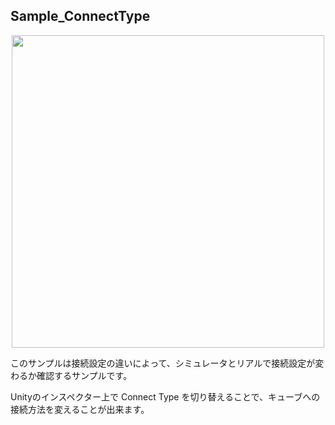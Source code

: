 ## Sample_ConnectType

<div  align="center">
<img width=500 src="/docs/res/cube/sample_connectType.png"></img>
</div>

このサンプルは接続設定の違いによって、シミュレータとリアルで接続設定が変わるか確認するサンプルです。

Unityのインスペクター上で Connect Type を切り替えることで、キューブへの接続方法を変えることが出来ます。